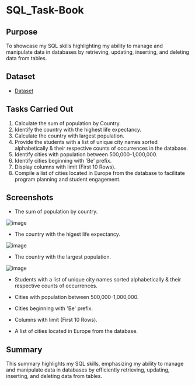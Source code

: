 # SQL_Task-Book

## Purpose

To showcase my SQL skills highlighting my ability to manage and manipulate data in databases by retrieving, updating, inserting, and deleting data from tables.

## Dataset
- <a href="https://github.com/JJAnalytics/SQL_Task-Book/blob/main/world.7z">Dataset</a>

## Tasks Carried Out

1.	Calculate the sum of population by Country.
2.	Identify the country with the highest life expectancy.
3.	Calculate the country with largest population.
4.	Provide the students with a list of unique city names sorted alphabetically & their respective counts of occurrences in the database.
5.	Identify cities with population between 500,000-1,000,000.
6.	Identify cities beginning with 'Be' prefix.
7.	Display columns with limit (First 10 Rows).
8.	Compile a list of cities located in Europe from the database to facilitate program planning and student engagement.

## Screenshots
- The sum of population by country.

![image](https://github.com/user-attachments/assets/ba0b0894-8752-4d97-aa14-e1cda59681be)


- The country with the higest life expectancy.

![image](https://github.com/user-attachments/assets/f18170e6-86d1-4d10-b3c8-f67e98a2c0fc)


- The country with the largest population.

![image](https://github.com/user-attachments/assets/30cb59c0-d4aa-460e-a78a-21aaaf7e093a)


- Students with a list of unique city names sorted alphabetically & their respective counts of occurrences.


- Cities with population between 500,000-1,000,000.


- Cities beginning with 'Be' prefix.


- Columns with limit (First 10 Rows).


- A list of cities located in Europe from the database.



## Summary

This summary highlights my SQL skills, emphasizing my ability to manage and manipulate data in databases by efficiently retrieving, updating, inserting, and deleting data from tables.

